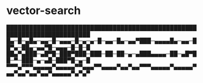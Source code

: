 # vector-search



████████████████████████████████████████████████████████████████████████
█▄─█─▄█▄─▄▄─█─▄▄▄─█─▄─▄─█─▄▄─█▄─▄▄▀███─▄▄▄▄█▄─▄▄─██▀▄─██▄─▄▄▀█─▄▄▄─█─█─█
██▄▀▄███─▄█▀█─███▀███─███─██─██─▄─▄███▄▄▄▄─██─▄█▀██─▀─███─▄─▄█─███▀█─▄─█
▀▀▀▄▀▀▀▄▄▄▄▄▀▄▄▄▄▄▀▀▄▄▄▀▀▄▄▄▄▀▄▄▀▄▄▀▀▀▄▄▄▄▄▀▄▄▄▄▄▀▄▄▀▄▄▀▄▄▀▄▄▀▄▄▄▄▄▀▄▀▄▀
